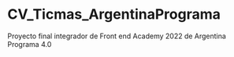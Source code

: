 # CV_Ticmas_ArgentinaPrograma
Proyecto final integrador de Front end Academy 2022 de Argentina Programa 4.0
